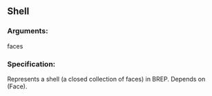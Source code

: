 ## Shell
### Arguments: 
faces
### Specification: 
Represents a shell (a closed collection of faces) in BREP. Depends on (Face).
